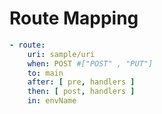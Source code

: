# Route Mapping

```yaml
- route: 
    uri: sample/uri
    when: POST #["POST" , "PUT"]
    to: main
    after: [ pre, handlers ]
    then: [ post, handlers ]
    in: envName
  

```